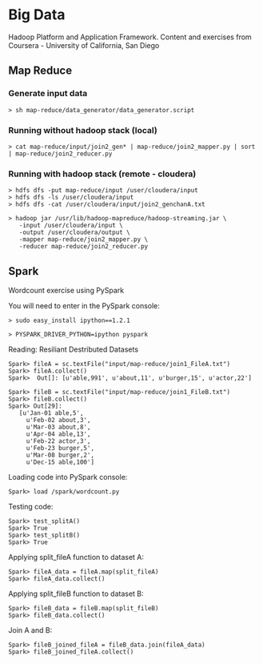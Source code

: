 # Big Data
Hadoop Platform and Application Framework. Content and exercises from Coursera - University of California, San Diego

## Map Reduce

### Generate input data

  ```
  > sh map-reduce/data_generator/data_generator.script
  ```
### Running without hadoop stack (local)

  ```
  > cat map-reduce/input/join2_gen* | map-reduce/join2_mapper.py | sort | map-reduce/join2_reducer.py
  ```

### Running with hadoop stack (remote - cloudera)
  ```
  > hdfs dfs -put map-reduce/input /user/cloudera/input
  > hdfs dfs -ls /user/cloudera/input
  > hdfs dfs -cat /user/cloudera/input/join2_genchanA.txt
  ```

  ```
  > hadoop jar /usr/lib/hadoop-mapreduce/hadoop-streaming.jar \
     -input /user/cloudera/input \
     -output /user/cloudera/output \
     -mapper map-reduce/join2_mapper.py \
     -reducer map-reduce/join2_reducer.py
  ```


## Spark
Wordcount exercise using PySpark

You will need to enter in the PySpark console:
  ```
  > sudo easy_install ipython==1.2.1
  ```

  ```
  > PYSPARK_DRIVER_PYTHON=ipython pyspark
  ```

Reading: Resiliant Destributed Datasets

  ```
  Spark> fileA = sc.textFile("input/map-reduce/join1_FileA.txt")
  Spark> fileA.collect()
  Spark>  Out[]: [u'able,991', u'about,11', u'burger,15', u'actor,22']

  Spark> fileB = sc.textFile("input/map-reduce/join1_FileB.txt")
  Spark> fileB.collect()
  Spark> Out[29]:
     [u'Jan-01 able,5',
       u'Feb-02 about,3',
       u'Mar-03 about,8',
       u'Apr-04 able,13',
       u'Feb-22 actor,3',
       u'Feb-23 burger,5',
       u'Mar-08 burger,2',
       u'Dec-15 able,100']
  ```

Loading code into PySpark console:
  ```
  Spark> load /spark/wordcount.py
  ```

Testing code:
  ```
  Spark> test_splitA()
  Spark> True
  Spark> test_splitB()
  Spark> True
  ```

Applying split_fileA function to dataset A:

  ```
  Spark> fileA_data = fileA.map(split_fileA)
  Spark> fileA_data.collect()
  ```

Applying split_fileB function to dataset B:

  ```
  Spark> fileB_data = fileB.map(split_fileB)
  Spark> fileB_data.collect()
  ```


Join A and B:
  ```
  Spark> fileB_joined_fileA = fileB_data.join(fileA_data)
  Spark> fileB_joined_fileA.collect()
  ```

